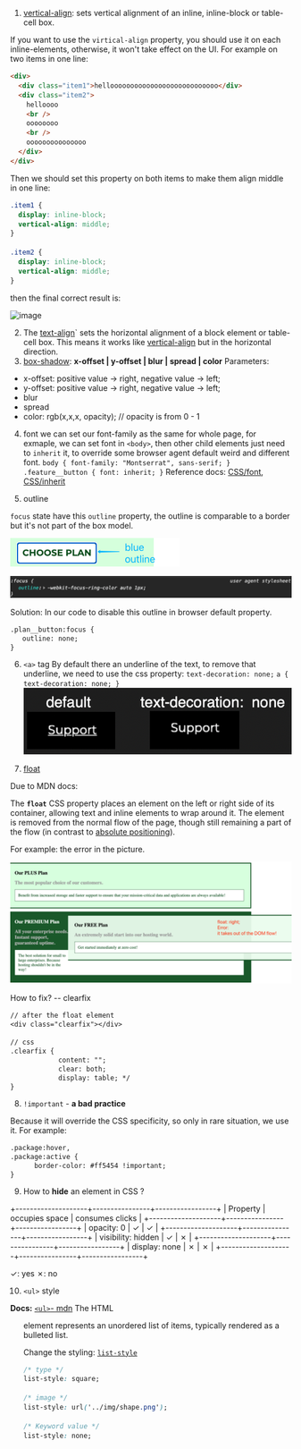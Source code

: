 1. [vertical-align](http://developer.mozilla.org/en-US/docs/Web/CSS/vertical-align#:~:text=Note%20that%20vertical-align%20only,vertically%20align%20block-level%20elements.): sets vertical alignment of an inline, inline-block or table-cell box.

If you want to use the `virtical-align` property, you should use it on each inline-elements, otherwise, it won't take effect on the UI.
For example on two items in one line:

```html
<div>
  <div class="item1">hellooooooooooooooooooooooooooo</div>
  <div class="item2">
    helloooo
    <br />
    oooooooo
    <br />
    ooooooooooooooo
  </div>
</div>
```

Then we should set this property on both items to make them align middle in one line:

```css
.item1 {
  display: inline-block;
  vertical-align: middle;
}

.item2 {
  display: inline-block;
  vertical-align: middle;
}
```

then the final correct result is:

![image](../asset/verticalalign.png)

2. The [text-align](https://developer.mozilla.org/en-US/docs/Web/CSS/text-align)` sets the horizontal alignment of a block element or table-cell box. This means it works like [vertical-align](https://developer.mozilla.org/en-US/docs/Web/CSS/vertical-align "The vertical-align CSS property sets vertical alignment of an inline, inline-block or table-cell box.") but in the horizontal direction.
3. [box-shadow](https://developer.mozilla.org/en-US/docs/Web/CSS/box-shadow): **x-offset | y-offset | blur | spread | color**
   Parameters:

- x-offset: positive value -> right, negative value -> left;
- y-offset: positive value -> right, negative value -> left;
- blur
- spread
- color: rgb(x,x,x, opacity); // opacity is from 0 - 1

4.  font
    we can set our font-family as the same for whole page, for exmaple, we can set font in `<body>`, then other child elements just need to `inherit` it, to override some browser agent default weird and different font.
    `body { font-family: "Montserrat", sans-serif; } .feature__button { font: inherit; }`
    Reference docs: [CSS/font](https://developer.mozilla.org/en-US/docs/Web/CSS/font), [CSS/inherit](https://developer.mozilla.org/en-US/docs/Web/CSS/inherit)

5.  outline

`focus` state have this `outline` property, the outline is comparable to a border but it's not part of the box model.

![image](../assets/blueoutline.png)

![image](../assets/outlinebrowser.png)

Solution:
In our code to disable this outline in browser default property.

```
.plan__button:focus {
   outline: none;
}
```

6.  `<a>` tag
    By default there an underline of the text, to remove that underline, we need to use the css property: `text-decoration: none;`
    `a { text-decoration: none; }`
    ![image](../assets/anchor.png ":size=359x89")

7.  [float](https://developer.mozilla.org/en-US/docs/Web/CSS/float)

Due to MDN docs:

The **`float`** CSS property places an element on the left or right side of its container, allowing text and inline elements to wrap around it. The element is removed from the normal flow of the page, though still remaining a part of the flow (in contrast to [absolute positioning](https://developer.mozilla.org/en-US/docs/Web/CSS/position#Absolute_positioning)).

For example: the error in the picture.

![image](../assets/floaterror.png ":size=860x371")

How to fix? -- clearfix

```
// after the float element
<div class="clearfix"></div>

// css
.clearfix {
        	content: "";
        	clear: both;
        	display: table; */
}
```

8.  `!important` - **a bad practice**

Because it will override the CSS specificity, so only in rare situation, we use it.
For example:

```
.package:hover,
.package:active {
      border-color: #ff5454 !important;
}
```

9. How to **hide** an element in CSS ?

+--------------------+----------------+-----------------+
| Property           | occupies space | consumes clicks |
+--------------------+----------------+-----------------+
| opacity: 0         |        ✓       |        ✓        |
+--------------------+----------------+-----------------+
| visibility: hidden |        ✓       |        ✗        |
+--------------------+----------------+-----------------+
| display: none      |        ✗       |        ✗        |
+--------------------+----------------+-----------------+

✓: yes
✗: no

10. `<ul>` style

**Docs:** [`<ul>`- mdn](https://developer.mozilla.org/en-US/docs/Web/HTML/Element/ul)
The HTML <ul> element represents an unordered list of items, typically rendered as a bulleted list.

Change the styling: 
[`list-style`](https://developer.mozilla.org/en-US/docs/Web/CSS/list-style)

```css
/* type */
list-style: square;

/* image */
list-style: url('../img/shape.png');

/* Keyword value */
list-style: none;
```

